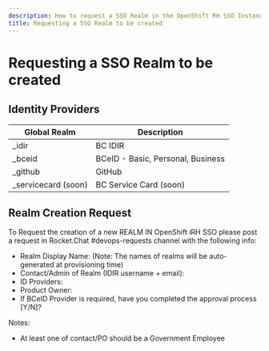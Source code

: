 ```yaml
---
description: How to request a SSO Realm in the OpenShift RH SSO Instance.
title: Requesting a SSO Realm to be created
---
```

# Requesting a SSO Realm to be created

## Identity Providers

| Global Realm         | Description                                                   |
|----------------------|---------------------------------------------------------------|
| _idir                | BC IDIR                                                       |
| _bceid               | BCeID - Basic, Personal, Business                             |
| _github              | GitHub                                                        |
| _servicecard  (soon) | BC Service Card  (soon)                                       |

## Realm Creation Request

To Request the creation of a new REALM IN OpenShift iRH SSO please post a request in Rocket.Chat #devops-requests channel with the following info:


* Realm Display Name:                           (Note: The names of realms will be auto-generated at provisioning time)
* Contact/Admin of Realm (IDIR username + email):
* ID Providers:
* Product Owner:
* If BCeID Provider is required, have you completed the approval process [Y/N]?

Notes:
- At least one of contact/PO should be a Government Employee

